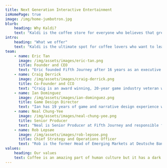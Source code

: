 ```yaml
---
title: Next Generation Interactive Entertainment
isHomePage: true
image: /img/home-jumbotron.jpg
blurb:
    heading: Why Kaldi?
    text: "Kaldi is the coffee store for everyone who believes that great coffee shouldn't just taste good, it should do good too. We source all of our beans directly from small scale sustainable farmers and make sure part of the profits are reinvested in their communities."
intro:
    heading: "What we offer"
    text: "Kaldi is the ultimate spot for coffee lovers who want to learn about their java’s origin and support the farmers that grew it. We take coffee production, roasting and brewing seriously and we’re glad to pass that knowledge to anyone."
team:
    - name: Eric Tan
      image: /img/assets/images/eric-tan.png
      title: Founder and CEO
      text: "Eric founded Fifth Journey after 16 years as an executive with Gameloft, Electronic Arts, Universal Pictures and Universal Music. As Managing Director and Head of Gameloft China, Eric led China publishing for major Hollywood franchises including Spiderman, Despicable Me, The Dark Knight, Iron Man, Ice Age, Thor, Captain America and others. Among his 20+ published titles for Hollywood, Despicable Me: Minion Rush remains a top-grosser in China and Gameloft’s best-selling game of all-time."
    - name: Craig Derrick
      image: /img/assets/images/craig-derrick.png
      title: Co-Founder and CCO
      text: "Craig is an award winning, 20-year game industry veteran with a track record for developing some of Hollywood’s biggest hit games including Family Guy: The Quest for Stuff, Pixar’s Finding Nemo, and leadership in the storied Star Wars franchise.  He most recently was head of production at TinyCo and previously at LucasArts oversaw the development of titles including Star Wars: 1313, Kinect Star Wars, the remastered Monkey Island: Special Edition and episodic Tales of Monkey Island while establishing an original IP incubator dedicated to next-generation platforms."    
    - name: Ian Dominguez
      image: /img/assets/images/ian-dominguez.png
      title: Game Design Director
      text: "Ian has 19 years of game and narrative design experience working on storied Hollywood and TV franchises. He is a member of the Writers Guild of America and a former game designer with LucasArts, Crystal Dynamics, Zynga, Konami and Sega. His credits include Star Wars: The Force Unleashed 1 & 2, Indiana Jones, The Sopranos, The Punisher, Running with Friends, and Words with Friends: Celebrity Challenge – which raised over a million dollars for charity."
    - name: Neal Chung-Yee
      image: /img/assets/images/neal-chung-yee.png
      title: Senior Producer
      text: "Neal is Senior Producer at Fifth Journey and responsible for coordination of our product portfolio. Previously a producer with Zynga, Page 44 and 2K Games, he has over 10 years of experience designing AAA console and mobile games. His past credits including Bioshock 2, Borderlands, Civilization Revolution, Disney Princesses, Spec Ops: The Line, Top Spin 3 and more."
    - name: Rob Lepsøe
      image: /img/assets/images/rob-lepsoe.png
      title: Chief Strategy and Operations Officer
      text: "Rob is the former Head of Emerging Markets at Deutsche Bank Principal Investments and an investment banker with Morgan Stanley and Salomon Smith Barney. He’s the worst gamer at Fifth Journey, but also a trained code breaker turned diplomat and investor, responsible for leading operations and strategic development of the company."
values:
    heading: Our values
    text: Coffee is an amazing part of human culture but it has a dark side too – one of colonialism and mindless abuse of natural resources and human lives. We want to turn this around and return the coffee trade to the drink’s exhilarating, empowering and unifying nature.
---
```


